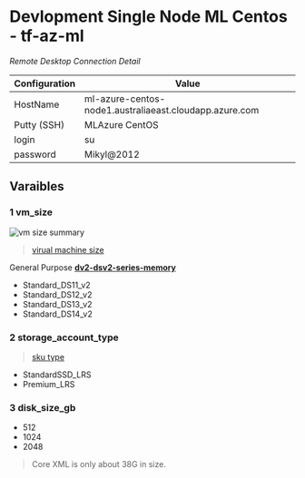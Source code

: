 # Devlopment Single Node ML Centos - tf-az-ml

_Remote Desktop Connection Detail_

|Configuration|Value|
|---|---|
|HostName|ml-azure-centos-node1.australiaeast.cloudapp.azure.com|
|Putty (SSH)|MLAzure CentOS|
|login|su|
|password|Mikyl@2012|

## Varaibles

### 1 vm_size

![vm size summary](https://i.imgur.com/FaL4pxm.png)

> [virual machine size](https://learn.microsoft.com/en-us/azure/virtual-machines/sizes)

General Purpose **[dv2-dsv2-series-memory](https://learn.microsoft.com/en-us/azure/virtual-machines/dv2-dsv2-series-memory)**

- Standard_DS11_v2
- Standard_DS12_v2
- Standard_DS13_v2
- Standard_DS14_v2

### 2 storage_account_type

> [sku type](https://learn.microsoft.com/en-us/rest/api/storagerp/srp_sku_types)

- StandardSSD_LRS
- Premium_LRS

### 3 disk_size_gb

- 512
- 1024
- 2048

> Core XML is only about 38G in size.
